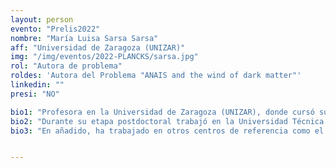 ```yaml
---
layout: person
evento: "Prelis2022"
nombre: "María Luisa Sarsa Sarsa"
aff: "Universidad de Zaragoza (UNIZAR)"
img: "/img/eventos/2022-PLANCKS/sarsa.jpg"
rol: "Autora de problema"
roldes: 'Autora del Problema "ANAIS and the wind of dark matter"'
linkedin: ""
presi: "NO"

bio1: "Profesora en la Universidad de Zaragoza (UNIZAR), donde cursó sus estudios de licenciatura y doctorado. Su línea de investigación se centra en la detección directa de materia oscura, donde ha escrito numerosas publicaciones de alto impacto."
bio2: "Durante su etapa postdoctoral trabajó en la Universidad Técnica de Munich, en Alemania, realizando varias estancias breves en el Laboratorio Nacional del Gran Sasso en Italia, referente internacional en la astrofísica de partículas. En la actualidad es portavoz e investigadora principal de ANAIS, experimento de detección directa de materia oscura que pretende corroborar o descartar la única señal positiva de su existencia hasta la fecha: la modulación anual observada por el experimento DAMA/LIBRA. ANAIS está situado en el Laboratorio Subterráneo de Canfranc, bajo el Pirineo oscense, donde además la autora ha colaborado en otros experimentos."
bio3: "En añadido, ha trabajado en otros centros de referencia como el CERN y ha sido evaluadora ocasional en numerosas revistas científicas como Nature Communications o Physical Review Letters."


---
```

